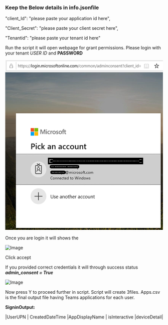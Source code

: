### Keep the Below details in info.jsonfile
     
   "client_Id":  "please paste your application id here",
   
   
   "Client_Secret":  "please paste your client secret here",
   
   "Tenantid":  "please paste your tenant id here"


Run the script it will open webpage for grant permissions.
Please login with your tenant *USER ID* and **PASSWORD**


![Image](https://github.com/v-karapa/TeamAppsnstalledForTenantUsers/blob/master/New%20folder/singin.png)

Once you are login it will shows the 

![Image](C:/Users/v-gsaiku/Pictures/2.png)

Click accept 

If you provided correct credentials it will through success status _**admin_consent = True**_

![Image](C:/Users/v-gsaiku/Pictures/3.png)

Now press Y to proceed further in script.
Script will create 3files. 
Apps.csv is the final output file having Teams applications for each user.

**SigninOutput:**

|UserUPN |	CreatedDateTime	|AppDisplayName	| isInteractive	|deviceDetail|


